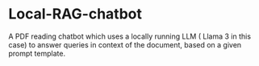 # Local-RAG-chatbot
A PDF reading chatbot which uses a locally running LLM ( Llama 3 in this case) to answer queries in context of the document, based on a given prompt template.
